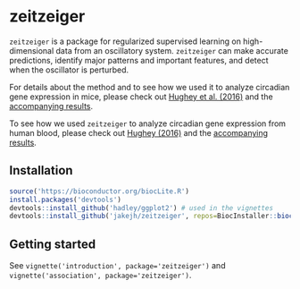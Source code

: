 # zeitzeiger

`zeitzeiger` is a package for regularized supervised learning on high-dimensional data from an oscillatory system. `zeitzeiger` can make accurate predictions, identify major patterns and important features, and detect when the oscillator is perturbed.

For details about the method and to see how we used it to analyze circadian gene expression in mice, please check out [Hughey et al. (2016)](http://dx.doi.org/10.1093/nar/gkw030) and the [accompanying results](http://dx.doi.org/10.5061/dryad.hn8gp).

To see how we used `zeitzeiger` to analyze circadian gene expression from human blood, please check out [Hughey (2016)](http://dx.doi.org/10.1101/066126) and the [accompanying results](http://bit.ly/2a6M2HT).

## Installation
```R
source('https://bioconductor.org/biocLite.R')
install.packages('devtools')
devtools::install_github('hadley/ggplot2') # used in the vignettes
devtools::install_github('jakejh/zeitzeiger', repos=BiocInstaller::biocinstallRepos(), build_vignettes=TRUE, dependencies=TRUE)
```

## Getting started
See `vignette('introduction', package='zeitzeiger')` and `vignette('association', package='zeitzeiger')`.
